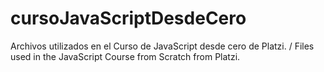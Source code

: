 # cursoJavaScriptDesdeCero
Archivos utilizados en el Curso de JavaScript desde cero de Platzi. / Files used in the JavaScript Course from Scratch from Platzi.
